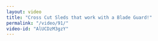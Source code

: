 ```yaml
---
layout: video
title: "Cross Cut Sleds that work with a Blade Guard!"
permalink: "/video/91/"
video-id: "AlUCDzM3gzY"
---
```

